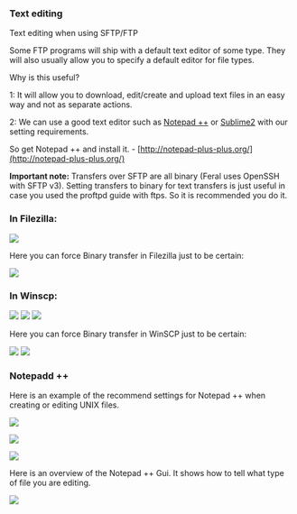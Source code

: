 ### Text editing

Text editing when using SFTP/FTP

Some FTP programs will ship with a default text editor of some type. They will also usually allow you to specify a default editor for file types.

Why is this useful?

1: It will allow you to download, edit/create and upload text files in an easy way and not as separate actions.

2: We can use a good text editor such as [Notepad ++](http://notepad-plus-plus.org/) or [Sublime2](http://www.sublimetext.com/2) with our setting requirements.

So get Notepad ++ and install it. - [http://notepad-plus-plus.org/](http://notepad-plus-plus.org/)

**Important note:** Transfers over SFTP are all binary (Feral uses OpenSSH with SFTP v3). Setting transfers to binary for text transfers is just useful in case you used the proftpd guide with ftps. So it is recommended you do it.

### In Filezilla:

![](https://raw.github.com/feralhosting/feralfilehosting/master/Feral%20Wiki/SFTP%20and%20FTP/Text%20editing/filezilla/1.png)

Here you can force Binary transfer in Filezilla just to be certain:

![](https://raw.github.com/feralhosting/feralfilehosting/master/Feral%20Wiki/SFTP%20and%20FTP/Text%20editing/filezilla/2.png)

### In Winscp:

![](https://raw.github.com/feralhosting/feralfilehosting/master/Feral%20Wiki/SFTP%20and%20FTP/Text%20editing/winscp/1.png)
![](https://raw.github.com/feralhosting/feralfilehosting/master/Feral%20Wiki/SFTP%20and%20FTP/Text%20editing/winscp/2.png)
![](https://raw.github.com/feralhosting/feralfilehosting/master/Feral%20Wiki/SFTP%20and%20FTP/Text%20editing/winscp/3.png)

Here you can force Binary transfer in WinSCP just to be certain:

![](https://raw.github.com/feralhosting/feralfilehosting/master/Feral%20Wiki/SFTP%20and%20FTP/Text%20editing/winscp/transfer%201.png)
![](https://raw.github.com/feralhosting/feralfilehosting/master/Feral%20Wiki/SFTP%20and%20FTP/Text%20editing/winscp/transfer%202.png)

### Notepadd ++

Here is an example of the recommend settings for Notepad ++ when creating or editing UNIX files.

![](https://raw.github.com/feralhosting/feralfilehosting/master/Feral%20Wiki/SFTP%20and%20FTP/Text%20editing/winscp/1.settings.png)

![](https://raw.github.com/feralhosting/feralfilehosting/master/Feral%20Wiki/SFTP%20and%20FTP/Text%20editing/winscp/2.new.file.png)

![](https://raw.github.com/feralhosting/feralfilehosting/master/Feral%20Wiki/SFTP%20and%20FTP/Text%20editing/winscp/3.tabs.png)

Here is an overview of the Notepad ++ Gui. It shows how to tell what type of file you are editing.

![](https://raw.github.com/feralhosting/feralfilehosting/master/Feral%20Wiki/SFTP%20and%20FTP/Text%20editing/winscp/eol.png)
